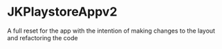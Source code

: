 # JKPlaystoreAppv2
A full reset for the app with the intention of making changes to the layout and refactoring the code

